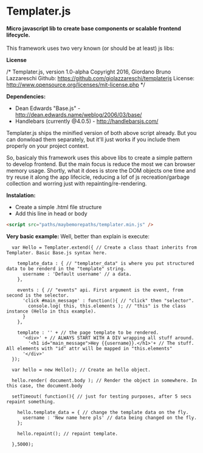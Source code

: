 # Templater.js

#### Micro javascript lib to create base components or scalable frontend lifecycle.

This framework uses two very known (or should be at least) js libs:

**License**

/*
	Templater.js, version 1.0-alpha
	Copyright 2016, Giordano Bruno Lazzareschi
	Github: https://github.com/giolazzareschi/templaterjs
	License: http://www.opensource.org/licenses/mit-license.php
*/

**Dependencies:**
* Dean Edwards "Base.js" - http://dean.edwards.name/weblog/2006/03/base/
* Handlebars (currently @4.0.5) - http://handlebarsjs.com/

Templater.js ships the minified version of both above script already. But you can donwload them separately, but it'll just works if you include them properly on your project context.

So, basicaly this framework uses this above libs to create a simple pattern to develop frontend. But the main focus is reduce the most we can browser memory usage. Shortly, what it does is store the DOM objects one time and try reuse it along the app lifecicle, reducing a lof of js recreation/garbage collection and worring just with repainting/re-rendering.

**Instalation:**

* Create a simple .html file structure
* Add this line in head or body
``` html
<script src="paths/maybemorepaths/templater.min.js" />
```

**Very basic example:**
Well, better than explain is execute:

```javascript:
  var Hello = Templater.extend({ // Create a class thaat inherits from Templater. Basic Base.js syntax here.
  
    template_data : { // "templater_data" is where you put structured data to be renderd in the "template" string.
      username : 'Default username' // a data.
    },
  
    events : { // "events" api. First argument is the event, from second is the selector.
      'click #main_message' : function(){ // "click" then "selector". 
        console.log( this, this.elements ); // "this" is the class instance (Hello in this example).
      }
    },
  
    template : '' + // the page template to be rendered.
      '<div>' + // ALWAYS START WITH A DIV wrapping all stuff around.
        '<h1 id="main_message">Hey {{username}}.</h1>'+ // The stuff. All elements with "id" attr will be mapped in "this.elements"
      '</div>'
  });
  
  var hello = new Hello(); // Create an hello object. 
  
  hello.render( document.body ); // Render the object in somewhere. In this case, the document.body
  
  setTimeout( function(){ // just for testing purposes, after 5 secs repaint something.
  
    hello.template_data = { // change the template data on the fly.
      username : 'New name here pls' // data being changed on the fly.
    };
    
    hello.repaint(); // repaint template.
    
  },5000);
````
